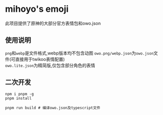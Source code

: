 # mihoyo's emoji
此项目提供了原神的大部分官方表情包和owo.json 
## 使用说明
`png`和`webp`是文件格式,webp版本均不包含动图
`owo.png/webp.json`为`owo.json`文件(可直接用于twikoo表情配置) \
`owo.lite.json`为精简版,仅包含部分角色的表情

## 二次开发
```shell
npm i pnpm -g
pnpm install

pnpm run build # 编译owo.json及typescript文件
```

